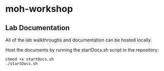 # moh-workshop


## Lab Documentation

All of the lab walkthroughs and documentation can be hosted locally.

Host the documents by running the startDocs.sh script in the repository:
```
chmod +x startDocs.sh
./startDocs.sh
```
